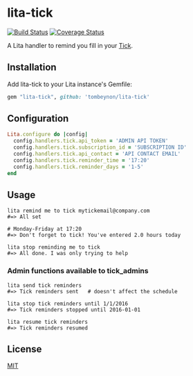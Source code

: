 # lita-tick

[![Build Status](https://travis-ci.org/tombeynon/lita-tick.png?branch=master)](https://travis-ci.org/tombeynon/lita-tick)
[![Coverage Status](https://coveralls.io/repos/tombeynon/lita-tick/badge.svg?branch=master&service=github)](https://coveralls.io/github/tombeynon/lita-tick?branch=master)

A Lita handler to remind you fill in your [Tick](http://www.tickspot.com).

## Installation

Add lita-tick to your Lita instance's Gemfile:

``` ruby
gem "lita-tick", github: 'tombeynon/lita-tick'
```

## Configuration

``` ruby
Lita.configure do |config|
  config.handlers.tick.api_token = 'ADMIN API TOKEN'
  config.handlers.tick.subscription_id = 'SUBSCRIPTION ID'
  config.handlers.tick.api_contact = 'API CONTACT EMAIL'
  config.handlers.tick.reminder_time = '17:20'
  config.handlers.tick.reminder_days = '1-5'
end
```

## Usage

```
lita remind me to tick mytickemail@company.com
#=> All set

# Monday-Friday at 17:20 
#=> Don't forget to tick! You've entered 2.0 hours today 

lita stop reminding me to tick
#=> All done. I was only trying to help

```

### Admin functions available to tick_admins 

```
lita send tick reminders
#=> Tick reminders sent   # doesn't affect the schedule

lita stop tick reminders until 1/1/2016
#=> Tick reminders stopped until 2016-01-01

lita resume tick reminders
#=> Tick reminders resumed
```

## License

[MIT](http://opensource.org/licenses/MIT)
